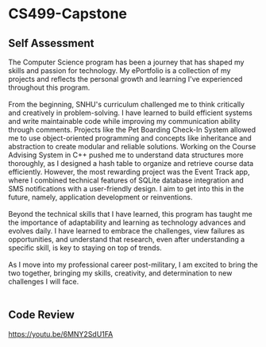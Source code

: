 # CS499-Capstone

## Self Assessment
  The Computer Science program has been a journey that has shaped my skills and passion for technology. My ePortfolio is a collection of my projects and reflects the personal growth and learning I've experienced throughout this program. <br><br>
From the beginning, SNHU's curriculum challenged me to think critically and creatively in problem-solving. I have learned to build efficient systems and write maintainable code while improving my communication ability through comments. Projects like the Pet Boarding Check-In System allowed me to use object-oriented programming and concepts like inheritance and abstraction to create modular and reliable solutions. Working on the Course Advising System in C++ pushed me to understand data structures more thoroughly, as I designed a hash table to organize and retrieve course data efficiently. However, the most rewarding project was the Event Track app, where I combined technical features of SQLite database integration and SMS notifications with a user-friendly design. I aim to get into this in the future, namely, application development or reinventions. <br><br>
Beyond the technical skills that I have learned, this program has taught me the importance of adaptability and learning as technology advances and evolves daily. I have learned to embrace the challenges, view failures as opportunities, and understand that research, even after understanding a specific skill, is key to staying on top of trends. <br><br>
As I move into my professional career post-military, I am excited to bring the two together, bringing my skills, creativity, and determination to new challenges I will face. <br><br>

## Code Review
https://youtu.be/6MNY2SdU1FA


